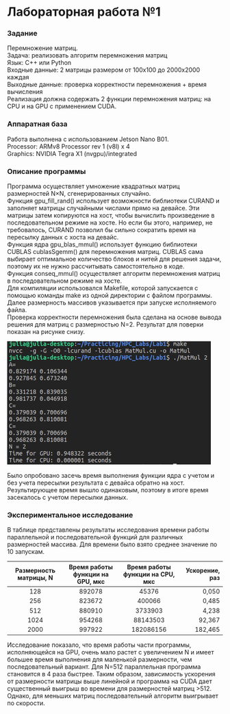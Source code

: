 # Лабораторная работа №1 
### Задание
Перемножение матриц.  
Задача: реализовать алгоритм перемножения матриц  
Язык: C++ или Python  
Входные данные: 2 матрицы размером от 100х100 до 2000х2000 каждая  
Выходные данные: проверка корректности перемножения + время вычисления  
Реализация должна содержать 2 функции перемножения матриц: на CPU и на GPU с
применением CUDA.  
### Аппаратная база
Работа выполнена с использованием Jetson Nano B01.  
Processor: ARMv8 Processor rev 1 (v8l) x 4  
Graphics: NVIDIA Tegra X1 (nvgpu)/integrated  
### Описание программы
Программа осуществляет умножение квадратных матриц размерностей N×N, сгенерированных случайно.  
Функция gpu_fill_rand() использует возможности библиотеки CURAND и заполняет матрицы случайными числами прямо на девайсе. Эти матрицы затем копируются на хост, чтобы вычислить произведение в последовательном режиме на хосте. Но если бы этого, например, не требовалось, CURAND позволил бы сильно сократить время на пересылку данных с хоста на девайс.  
Функция ядра gpu_blas_mmul() использует функцию библиотеки CUBLAS cublasSgemm() для перемножения матриц. CUBLAS сама выбирает оптимальное количество блоков и нитей для решения задачи, поэтому их не нужно рассчитывать самостоятельно в коде.   
Функция conseq_mmul() осуществляет алгоритм перемножения матриц в последовательном режиме на хосте.  
Для компиляции использовался Makefile, которой запускается с помощью команды make из одной директории с файлом программы. Далее размерность массивов указывается при запуске исполняемого файла.  
Проверка корректности перемножения была сделана на основе вывода решения для матриц с размерностью N=2. Результат для поверки показан на рисунке снизу.  

![](Screenshot.png)

Было опробовано засечь время выполнения функции ядра с учетом и без учета пересылки результата с девайса обратно на хост. Результирующее время вышло одинаковым, поэтому в итоге время засекалось с учетом пересылки данных.
### Экспериментальное исследование
В таблице представлены результаты исследования времени работы параллельной и последовательной функций для различных размерностей массива. Для времени было взято среднее значение по 10 запускам.  

Размерность матрицы, N | Время работы функции на GPU, мкс | Время работы функции на CPU, мкс | Ускорение, раз
:----:|:-------:|:-----------:|------:
128 | 892078 | 45376 | 0,050
256 | 823672| 400066 | 0,485
512 | 880910 | 3733903 | 4,238
1024 | 954268 | 88143503 | 92,367
2000 | 997922 | 182086156 | 182,465

Исследование показало, что время работы части программы, исполняющейся на GPU, очень мало растет с увеличением N и имеет большее время выполнения для маленькой размерности, чем последовательный вариант. Для N=512 параллельная программа становится в 4 раза быстрее. Таким образом, зависимость ускорения от размерности матрицы выше линейной и программа на CUDA дает существенный выигрыш во времени для размерностей матриц >512. Однако, для меньших матриц последовательный алгоритм выигрывает по скорости.  
